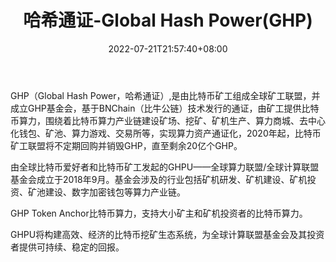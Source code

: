 ﻿---
weight: 
title: "哈希通证-Global Hash Power(GHP)"
description: "GHP（Global Hash Power，哈希通证）,是由比特币矿工组成全球矿工联盟，并成立GHP基金会，基于BNChain（比牛公链）技术发行的通证，由矿工提供比特币算力，围绕着比特币算力产业链..."
date: 2022-07-21T21:57:40+08:00
lastmod: 2022-07-21T16:45:40+08:00
draft: false
authors: ["seven"]
featuredImage: "haxitongzheng-global-hash-powerghp.webp"
link: "https://www.ghpu.top/"
tags: ["数字代币","哈希通证-Global Hash Power(GHP)"]
categories: ["navigation"]
navigation: ["数字代币"]
lightgallery: true
toc: true
pinned: false
recommend: false
recommend1: false
---
GHP（Global Hash Power，哈希通证）,是由比特币矿工组成全球矿工联盟，并成立GHP基金会，基于BNChain（比牛公链）技术发行的通证，由矿工提供比特币算力，围绕着比特币算力产业链建设矿场、挖矿、矿机生产、算力商城、去中心化钱包、矿池、算力游戏、交易所等，实现算力资产通证化，2020年起，比特币矿工联盟将不定期回购并销毁GHP，直至剩余20亿个GHP。

由全球比特币爱好者和比特币矿工发起的GHPU——全球算力联盟/全球计算联盟基金会成立于2018年9月。基金会涉及的行业包括矿机研发、矿机建设、矿机投资、矿池建设、数字加密钱包等算力产业链。

GHP Token Anchor比特币算力，支持大小矿主和矿机投资者的比特币算力。

GHPU将构建高效、经济的比特币挖矿生态系统，为全球计算联盟基金会及其投资者提供可持续、稳定的回报。